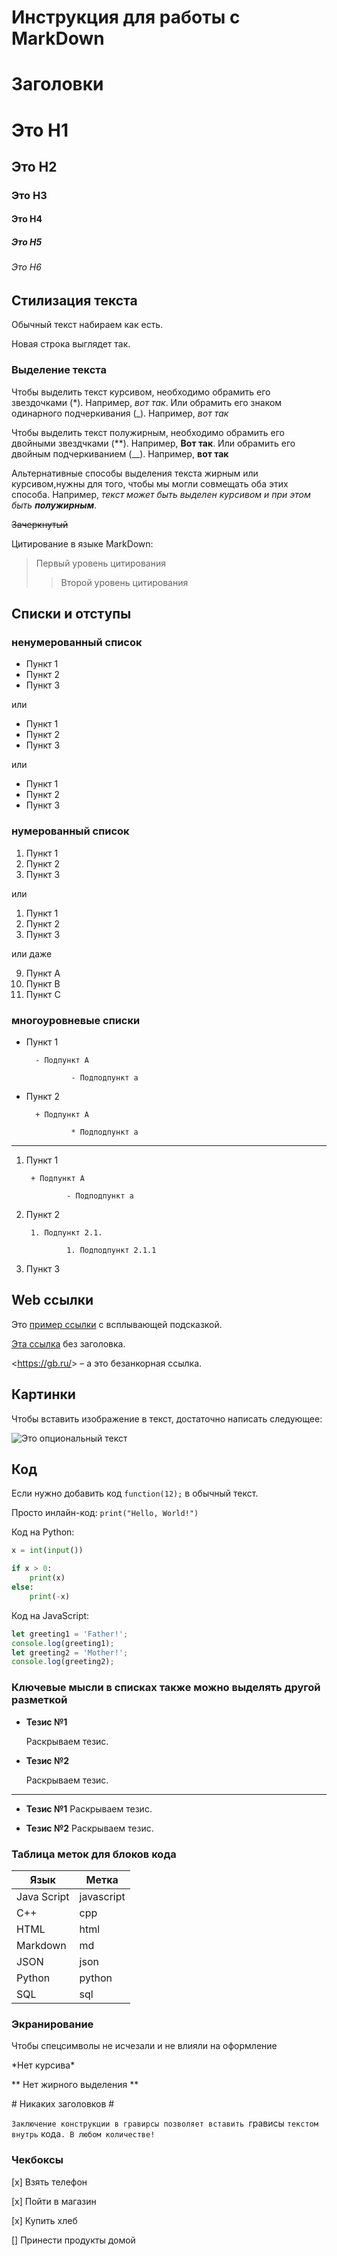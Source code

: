 # Инструкция для работы с MarkDown

# Заголовки
# Это H1
## Это H2
### Это H3
#### Это H4
##### Это H5
###### Это H6

## Стилизация текста

Обычный текст набираем как есть.

Новая строка выглядет так.

### Выделение текста

Чтобы выделить текст курсивом, необходимо обрамить его звездочками (*). Например, *вот так*. Или обрамить его знаком одинарного подчеркивания (_). Например, _вот так_

Чтобы выделить текст полужирным, необходимо обрамить его двойными звездчками (**). Например, **Вот так**. Или обрамить его двойным подчеркиванием (__). Например, __вот так__  

Альтернативные способы выделения текста жирным или курсивом,нужны для того, чтобы мы могли совмещать оба этих способа. Например, _текст может быть выделен курсивом и при этом быть **полужирным**_.

~~Зачеркнутый~~

Цитирование в языке MarkDown:
> Первый уровень цитирования
>> Второй уровень цитирования

## Списки и отступы
### ненумерованный список
- Пункт 1
- Пункт 2
- Пункт 3

или
+ Пункт 1
+ Пункт 2
+ Пункт 3

или
* Пункт 1
* Пункт 2
* Пункт 3

### нумерованный список
1. Пункт 1
2. Пункт 2
3. Пункт 3

или
1. Пункт 1
1. Пункт 2
1. Пункт 3

или даже

9. Пункт A
5. Пункт B
1. Пункт C


### многоуровневые списки
- Пункт 1

        - Подпункт A

                - Подподпункт a

- Пункт 2

        + Подпункт A

                * Подподпункт a

---

1. Пункт 1

        + Подпункт A

                - Подподпункт a

2. Пункт 2

        1. Подпункт 2.1.

                1. Подподпункт 2.1.1

3. Пункт 3

## Web ссылки
Это [пример ссылки](https://gb.ru/ "Всплывающая подсказка") с всплывающей подсказкой.

[Эта ссылка](http://gb.ru/) без заголовка.

<https://gb.ru/&gt; – а это безанкорная ссылка.


## Картинки

Чтобы вставить изображение в текст, достаточно написать следующее:

![Это опциональный текст](https://res.cloudinary.com/practicaldev/image/fetch/s--tl1bwCNQ--/c_imagga_scale,f_auto,fl_progressive,h_1080,q_auto,w_1080/https://dev-to-uploads.s3.amazonaws.com/i/kc1str971ujjedi3h32i.png)

## Код
Если нужно добавить код `function(12);` в обычный текст.

Просто инлайн-код: `print("Hello, World!")`

Код на Python:

```python
x = int(input())

if x > 0:
    print(x)
else:
    print(-x)
```

Код на JavaScript:

```javascript
let greeting1 = 'Father!';
console.log(greeting1);
let greeting2 = 'Mother!';
console.log(greeting2);
```

### Ключевые мысли в списках также можно выделять другой разметкой

* __Тезис №1__

    Раскрываем тезис.

* __Тезис №2__

    Раскрываем тезис.

---

* __Тезис №1__ Раскрываем тезис.

* __Тезис №2__ Раскрываем тезис.

 ### Таблица меток для блоков кода
| Язык | Метка |
| -----|------|
| Java Script | javascript |
| C++ |cpp|
| HTML|html|
|Markdown|md|
|JSON|json|
|Python|python|
|SQL|sql|

### Экранирование
Чтобы спецсимволы не исчезали и не влияли на оформление

\*Нет курсива\*

\*\* Нет жирного выделения \*\* 

\# Никаких заголовков \#

`Заключение конструкции в гравирсы позволяет вставить `грависы ` текстом внутрь ` кода`. В любом количестве!`

### Чекбоксы
[x] Взять телефон

[x] Пойти в магазин

[x] Купить хлеб

[] Принести продукты домой